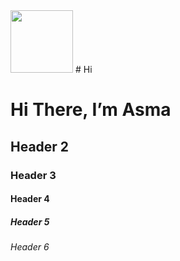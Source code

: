 <img src="https://i.pinimg.com/originals/ee/e0/c1/eee0c1dc806da44930fc6eb26b94a737.gif"  width="100" height="100">
# Hi 

# Hi There, I’m Asma
## Header 2
### Header 3
#### Header 4
##### Header 5
###### Header 6


